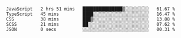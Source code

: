 <!--START_SECTION:waka-->

```text
JavaScript   2 hrs 51 mins   ███████████████▒░░░░░░░░░   61.67 %
TypeScript   45 mins         ████░░░░░░░░░░░░░░░░░░░░░   16.47 %
CSS          38 mins         ███▒░░░░░░░░░░░░░░░░░░░░░   13.88 %
SCSS         21 mins         ██░░░░░░░░░░░░░░░░░░░░░░░   07.62 %
JSON         0 secs          ░░░░░░░░░░░░░░░░░░░░░░░░░   00.31 %
```

<!--END_SECTION:waka-->


<!--
**Leorio21/Leorio21** is a ✨ _special_ ✨ repository because its `README.md` (this file) appears on your GitHub profile.

Here are some ideas to get you started:

- 🔭 I’m currently working on ...
- 🌱 I’m currently learning ...
- 👯 I’m looking to collaborate on ...
- 🤔 I’m looking for help with ...
- 💬 Ask me about ...
- 📫 How to reach me: ...
- 😄 Pronouns: ...
- ⚡ Fun fact: ...
-->

